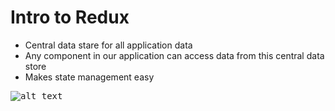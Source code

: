 # Intro to Redux

* Central data stare for all application data
* Any component in our application can access data from this central data store
* Makes state management easy

<kbd>![alt text](img/image.png "screenshot")</kbd>